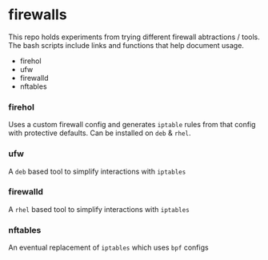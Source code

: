 # firewalls
This repo holds experiments from trying different firewall abtractions / tools. 
The bash scripts include links and functions that help document usage.

- firehol
- ufw
- firewalld
- nftables

### firehol
Uses a custom firewall config and generates `iptable` rules from that config
with protective defaults. Can be installed on `deb` & `rhel`.

### ufw
A `deb` based tool to simplify interactions with `iptables`

### firewalld
A `rhel` based tool to simplify interactions with `iptables`

### nftables
An eventual replacement of `iptables` which uses `bpf` configs
